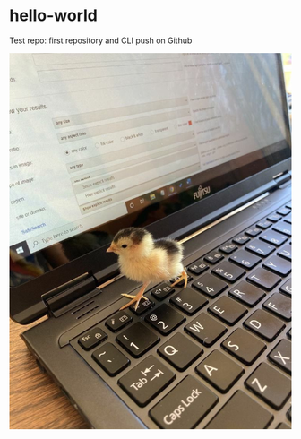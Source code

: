 # hello-world

Test repo: first repository and CLI push on Github

![Live long and Prosper](he_walkin_on_da_keybort.jpg)
